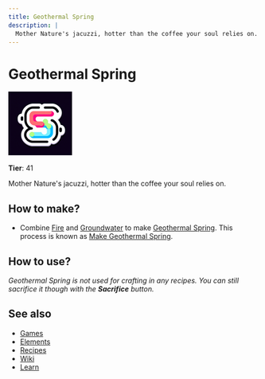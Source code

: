 ```yaml
---
title: Geothermal Spring
description: |
  Mother Nature's jacuzzi, hotter than the coffee your soul relies on.
---
```

# Geothermal Spring

![](../images/item.geothermalspring.png)

**Tier**: 41

Mother Nature's jacuzzi, hotter than the coffee your soul relies on.

## How to make?

* Combine [Fire](/wiki/elements/fire) and [Groundwater](/wiki/elements/groundwater) to make [Geothermal Spring](/wiki/elements/geothermal-spring). This process is known as [Make Geothermal Spring](/wiki/recipes/make-geothermal-spring).

## How to use?

_Geothermal Spring is not used for crafting in any recipes. You can still sacrifice it though with the **Sacrifice** button._

## See also

* [Games](/wiki/games)
* [Elements](/wiki/elements)
* [Recipes](/wiki/recipes)
* [Wiki](/wiki/index)
* [Learn](/learn/index)